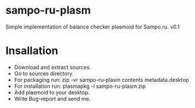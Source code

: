 sampo-ru-plasm
==============

Simple implementation of balance checker plasmoid for  Sampo.ru. v0.1

Insallation
===========
- Download and extract sources.
- Go to sources directory.
- For packaging run: zip -vr sampo-ru-plasm contents  metadata.desktop   
- For installation run: plasmapkg -i sampo-ru-plasm.zip
- Add plasmoid to your desktop.
- Write Bug-report and send me.